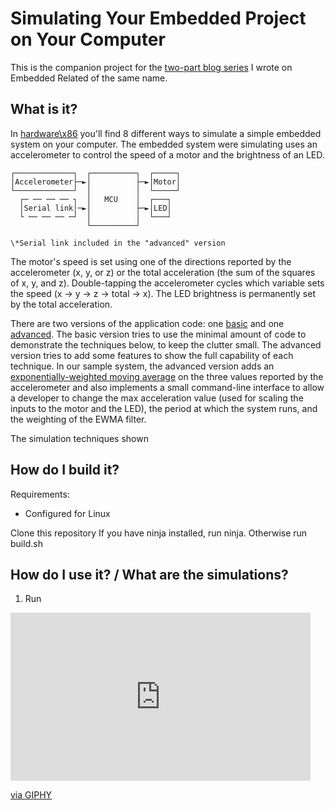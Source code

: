 # Simulating Your Embedded Project on Your Computer

This is the companion project for the [two-part blog series](https://www.embeddedrelated.com/showarticle/1695/) I wrote on Embedded Related of the same name.

## What is it?

In [hardware\x86](https://github.com/nathancharlesjones/simulator-examples/tree/main/hardware/x86) you'll find 8 different ways to simulate a simple embedded system on your computer. The embedded system were simulating uses an accelerometer to control the speed of a motor and the brightness of an LED.
```
┌─────────────┐  ┌──────────┐  ┌─────┐         
│Accelerometer├─►│          ├─►│Motor│         
└─────────────┘  │          │  └─────┘         
  ┌─ ── ── ── ┐  │   MCU    │  ┌───┐           
  │Serial link│─►│          ├─►│LED│           
  └ ── ── ── ─┘  │          │  └───┘           
                 └──────────┘                  
                                               
\*Serial link included in the "advanced" version
```
The motor's speed is set using one of the directions reported by the accelerometer (x, y, or z) or the total acceleration (the sum of the squares of x, y, and z). Double-tapping the accelerometer cycles which variable sets the speed (x -> y -> z -> total -> x). The LED brightness is permanently set by the total acceleration.
 
There are two versions of the application code: one [basic](https://github.com/nathancharlesjones/simulator-examples/tree/main/application/basic) and one [advanced](https://github.com/nathancharlesjones/simulator-examples/tree/main/application/advanced). The basic version tries to use the minimal amount of code to demonstrate the techniques below, to keep the clutter small. The advanced version tries to add some features to show the full capability of each technique. In our sample system, the advanced version adds an [exponentially-weighted moving average](https://blog.stratifylabs.dev/device/2022-03-02-Simple-Moving-Average-and-Exponential-Moving-Average-in-embedded-Cpp/) on the three values reported by the accelerometer and also implements a small command-line interface to allow a developer to change the max acceleration value (used for scaling the inputs to the motor and the LED), the period at which the system runs, and the weighting of the EWMA filter.

The simulation techniques shown 

## How do I build it?

Requirements:
- Configured for Linux

Clone this repository
If you have ninja installed, run ninja. Otherwise run build.sh

## How do I use it? / What are the simulations?

1. Run

<iframe src="https://giphy.com/embed/TsrNLIKucmc6IdQZ5U" width="480" height="269" style="" frameBorder="0" class="giphy-embed" allowFullScreen></iframe><p><a href="https://giphy.com/gifs/TsrNLIKucmc6IdQZ5U">via GIPHY</a></p>